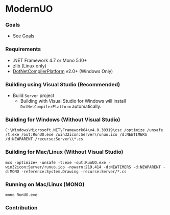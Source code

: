 ModernUO
=====

### Goals
- See [Goals](./GOALS.md)

### Requirements
- .NET Framework 4.7 or Mono 5.10+
- zlib (Linux only)
- [DotNetCompilerPlatform](https://www.nuget.org/packages/Microsoft.CodeDom.Providers.DotNetCompilerPlatform) v2.0+ (Windows Only)

### Building using Visual Studio (Recommended)
- Build `Server` project
  - Building with Visual Studio for Windows will install `DotNetCompilerPlatform` automatically.

### Building for Windows (Without Visual Studio)
`C:\Windows\Microsoft.NET\Framework64\v4.0.30319\csc /optimize /unsafe /t:exe /out:RunUO.exe /win32icon:Server\runuo.ico /d:NEWTIMERS /d:NEWPARENT /recurse:Server\\*.cs`

### Building for Mac/Linux (Without Visual Studio)
`mcs -optimize+ -unsafe -t:exe -out:RunUO.exe -win32icon:Server/runuo.ico -nowarn:219,414 -d:NEWTIMERS -d:NEWPARENT -d:MONO -reference:System.Drawing -recurse:Server/*.cs`

### Running on Mac/Linux (MONO)
`mono RunUO.exe`

### Contribution
